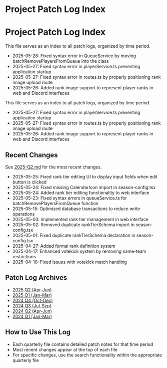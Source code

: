
# Project Patch Log Index

# Project Patch Log Index

This file serves as an index to all patch logs, organized by time period.

- 2025-05-28: Fixed syntax error in QueueService by moving batchRemovePlayersFromQueue into the class
- 2025-05-27: Fixed syntax error in playerService.ts preventing application startup
- 2025-05-27: Fixed syntax error in routes.ts by properly positioning rank image upload route
- 2025-05-26: Added rank image support to represent player ranks in web and Discord interfaces



This file serves as an index to all patch logs, organized by time period.

- 2025-05-27: Fixed syntax error in playerService.ts preventing application startup
- 2025-05-27: Fixed syntax error in routes.ts by properly positioning rank image upload route
- 2025-05-26: Added rank image support to represent player ranks in web and Discord interfaces



## Recent Changes
See [2025-Q2.md](./patch_logs/2025-Q2.md) for the most recent changes.
- 2025-05-25: Fixed rank tier editing UI to display input fields when edit button is clicked
- 2025-05-24: Fixed missing CalendarIcon import in season-config.tsx
- 2025-05-24: Added rank tier editing functionality to web interface
- 2025-05-23: Fixed syntax errors in queueService.ts for batchRemovePlayersFromQueue function
- 2025-05-15: Optimized database transactions to reduce write operations
- 2025-05-03: Implemented rank tier management in web interface
- 2025-05-02: Removed duplicate rankTierSchema import in season-config.tsx
- 2025-05-01: Fixed duplicate rankTierSchema declaration in season-config.tsx
- 2025-04-27: Added formal rank definition system
- 2025-04-17: Enhanced votekick system by removing same-team restrictions
- 2025-04-10: Fixed issues with votekick match handling

## Patch Log Archives
- [2025 Q2 (Apr-Jun)](./patch_logs/2025-Q2.md)
- [2025 Q1 (Jan-Mar)](./patch_logs/2025-Q1.md)
- [2024 Q4 (Oct-Dec)](./patch_logs/2024-Q4.md)
- [2024 Q3 (Jul-Sep)](./patch_logs/2024-Q3.md)
- [2024 Q2 (Apr-Jun)](./patch_logs/2024-Q2.md)
- [2024 Q1 (Jan-Mar)](./patch_logs/2024-Q1.md)

## How to Use This Log
- Each quarterly file contains detailed patch notes for that time period
- Most recent changes appear at the top of each file
- For specific changes, use the search functionality within the appropriate quarterly file

